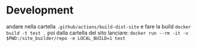 # Development

andare nella cartella
`.github/actions/build-dist-site`
e fare la build
`docker build -t test .`
poi dalla cartella del sito lanciare:
`docker run --rm -it -v $PWD:/site_builder/repo -e LOCAL_BUILD=1 test`